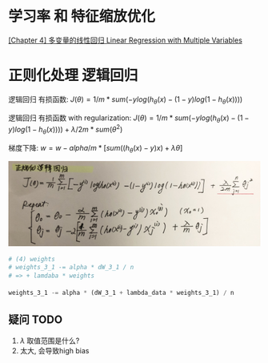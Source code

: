 
# 学习率 和 特征缩放优化
[[Chapter 4] 多变量的线性回归 Linear Regression with Multiple Variables](https://github.com/Linjiayu6/Machine-Learning-Practice/wiki/%5BChapter-4%5D-%E5%A4%9A%E5%8F%98%E9%87%8F%E7%9A%84%E7%BA%BF%E6%80%A7%E5%9B%9E%E5%BD%92-Linear-Regression-with-Multiple-Variables)



# 正则化处理 逻辑回归

逻辑回归 有损函数:
$J(\theta) = 1/m * sum(-ylog(h_\theta(x) - (1-y)log(1 - h_\theta(x))))$

逻辑回归 有损函数 with regularization:
$J(\theta) = 1/m * sum(-ylog(h_\theta(x) - (1-y)log(1 - h_\theta(x)))) + \lambda/2m * sum(\theta^2)$

梯度下降:
$w = w - alpha / m * [sum((h_\theta(x) - y) x) + \lambda \theta]$

![image](./imgs/regularization/logistic_regularization.jpeg)

```python
# (4) weights
# weights_3_1 -= alpha * dW_3_1 / n
# => + lamdaba * weights

weights_3_1 -= alpha * (dW_3_1 + lambda_data * weights_3_1) / n
```

## 疑问 TODO
1. $\lambda$ 取值范围是什么?
2. 太大, 会导致high bias
